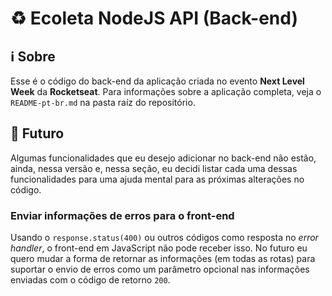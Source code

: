 # :recycle: Ecoleta NodeJS API (Back-end)

## :information_source: Sobre

Esse é o código do back-end da aplicação criada no evento **Next Level Week** da **Rocketseat**. Para informações sobre a aplicação completa, veja o `README-pt-br.md` na pasta raíz do repositório.

## :flags: Futuro

Algumas funcionalidades que eu desejo adicionar no back-end não estão, ainda, nessa versão e, nessa seção, eu decidi listar cada uma dessas funcionalidades para uma ajuda mental para as próximas alterações no código.

### Enviar informações de erros para o front-end

Usando o `response.status(400)` ou outros códigos como resposta no *error handler*, o front-end em JavaScript não pode receber isso. No futuro eu quero mudar a forma de retornar as informações (em todas as rotas) para suportar o envio de erros como um parâmetro opcional nas informações enviadas com o código de retorno `200`.